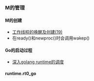 ### M的管理

<link rel="stylesheet" type="text/css" href="../images/jquery.dialog.css">
<script type=text/javascript src="../images/jquery.dialog-code.js"></script>

#### M的创建
* [工作线程的唤醒及创建(19)](https://www.cnblogs.com/abozhang/p/10916701.html)
* 在ready()和newproc()时会调用wakep()

#### Go的启动过程
* [深入golang runtime的调度](https://zboya.github.io/post/go_scheduler/#m%E7%9A%84%E7%AE%A1%E7%90%86)    

#### runtime.rt0_go
<div class="DialogCode" data-code="rt0_go"></div>



